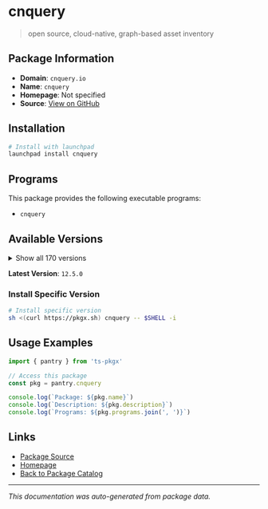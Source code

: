 # cnquery

> open source, cloud-native, graph-based asset inventory

## Package Information

- **Domain**: `cnquery.io`
- **Name**: `cnquery`
- **Homepage**: Not specified
- **Source**: [View on GitHub](https://github.com/pkgxdev/pantry/tree/main/projects/cnquery.io/package.yml)

## Installation

```bash
# Install with launchpad
launchpad install cnquery
```

## Programs

This package provides the following executable programs:

- `cnquery`

## Available Versions

<details>
<summary>Show all 170 versions</summary>

- `12.5.0`, `12.4.0`, `12.3.0`, `12.2.1`, `12.2.0`
- `12.1.0`, `12.0.0`, `11.69.1`, `11.69.0`, `11.68.0`
- `11.67.1`, `11.67.0`, `11.66.1`, `11.66.0`, `11.65.0`
- `11.64.0`, `11.63.1`, `11.63.0`, `11.62.1`, `11.62.0`
- `11.61.0`, `11.60.0`, `11.59.0`, `11.58.0`, `11.57.2`
- `11.57.1`, `11.57.0`, `11.56.0`, `11.55.0`, `11.54.0`
- `11.53.2`, `11.53.1`, `11.53.0`, `11.52.0`, `11.51.2`
- `11.51.1`, `11.51.0`, `11.50.0`, `11.49.0`, `11.48.0`
- `11.47.1`, `11.47.0`, `11.46.2`, `11.46.1`, `11.46.0`
- `11.45.1`, `11.45.0`, `11.44.0`, `11.43.0`, `11.42.0`
- `11.41.0`, `11.40.0`, `11.39.0`, `11.38.0`, `11.37.1`
- `11.37.0`, `11.36.2`, `11.36.1`, `11.36.0`, `11.35.0`
- `11.34.0`, `11.33.1`, `11.33.0`, `11.32.0`, `11.31.1`
- `11.31.0`, `11.30.2`, `11.30.1`, `11.30.0`, `11.29.0`
- `11.28.1`, `11.28.0`, `11.27.0`, `11.26.0`, `11.25.0`
- `11.24.0`, `11.23.2`, `11.23.1`, `11.23.0`, `11.22.0`
- `11.21.1`, `11.21.0`, `11.20.1`, `11.20.0`, `11.19.1`
- `11.19.0`, `11.18.0`, `11.17.0`, `11.16.1`, `11.16.0`
- `11.15.1`, `11.15.0`, `11.14.1`, `11.14.0`, `11.13.2`
- `11.13.1`, `11.13.0`, `11.12.2`, `11.12.1`, `11.12.0`
- `11.11.0`, `11.10.0`, `11.9.1`, `11.9.0`, `11.8.0`
- `11.7.3`, `11.7.2`, `11.7.1`, `11.7.0`, `11.6.3`
- `11.6.2`, `11.6.1`, `11.6.0`, `11.5.0`, `11.4.3`
- `11.4.2`, `11.4.1`, `11.4.0`, `11.3.1`, `11.3.0`
- `11.2.0`, `11.1.1`, `11.1.0`, `11.0.2`, `11.0.1`
- `11.0.0`, `10.12.2`, `10.12.1`, `10.12.0`, `10.11.1`
- `10.11.0`, `10.10.0`, `10.9.3`, `10.9.2`, `10.9.1`
- `10.9.0`, `10.8.4`, `10.8.3`, `10.8.2`, `10.8.1`
- `10.8.0`, `10.7.3`, `10.7.2`, `10.7.1`, `10.7.0`
- `10.6.1`, `10.6.0`, `10.5.0`, `10.4.2`, `10.4.1`
- `10.4.0`, `10.3.4`, `10.3.3`, `10.3.2`, `10.3.1`
- `10.3.0`, `10.2.0`, `10.1.6`, `10.1.5`, `10.1.4`
- `10.1.3`, `10.1.2`, `10.1.1`, `10.1.0`, `10.0.3`
- `10.0.2`, `10.0.1`, `10.0.0`, `9.14.0`, `9.13.0`

</details>

**Latest Version**: `12.5.0`

### Install Specific Version

```bash
# Install specific version
sh <(curl https://pkgx.sh) cnquery -- $SHELL -i
```

## Usage Examples

```typescript
import { pantry } from 'ts-pkgx'

// Access this package
const pkg = pantry.cnquery

console.log(`Package: ${pkg.name}`)
console.log(`Description: ${pkg.description}`)
console.log(`Programs: ${pkg.programs.join(', ')}`)
```

## Links

- [Package Source](https://github.com/pkgxdev/pantry/tree/main/projects/cnquery.io/package.yml)
- [Homepage](#)
- [Back to Package Catalog](../../package-catalog.md)

---

*This documentation was auto-generated from package data.*
